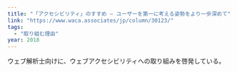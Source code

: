 ```yaml
---
title: "「アクセシビリティ」のすすめ — ユーザーを第一に考える姿勢をより一歩深めて"
link: "https://www.waca.associates/jp/column/30123/"
tags:
  - "取り組む理由"
year: 2018
---
```


ウェブ解析士向けに、ウェブアクセシビリティへの取り組みを啓発している。
